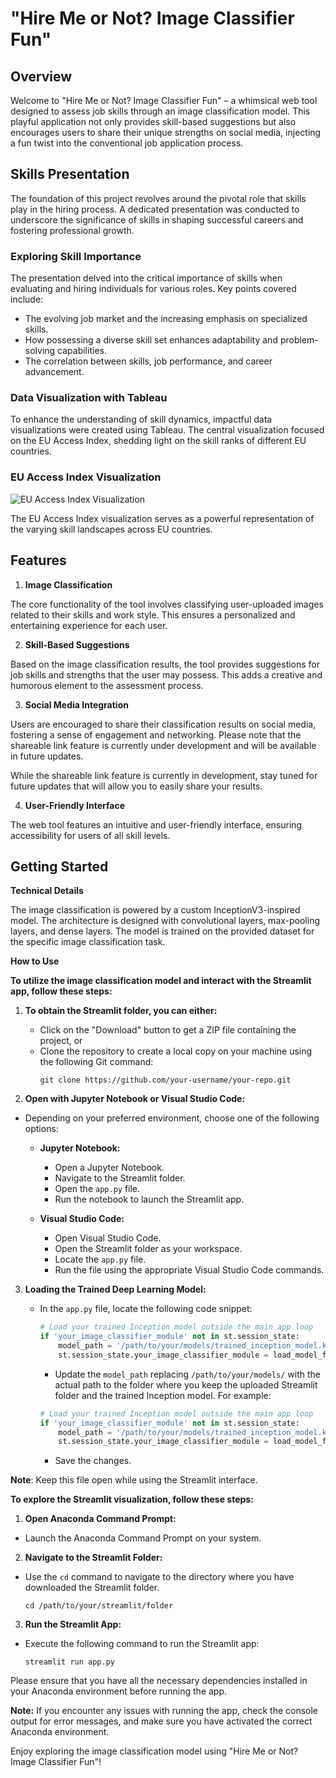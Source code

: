 # **"Hire Me or Not? Image Classifier Fun"**
## Overview

Welcome to "Hire Me or Not? Image Classifier Fun" – a whimsical web tool designed to assess job skills through an image classification model. This playful application not only provides skill-based suggestions but also encourages users to share their unique strengths on social media, injecting a fun twist into the conventional job application process.

## Skills Presentation

The foundation of this project revolves around the pivotal role that skills play in the hiring process. A dedicated presentation was conducted to underscore the significance of skills in shaping successful careers and fostering professional growth.

### Exploring Skill Importance

The presentation delved into the critical importance of skills when evaluating and hiring individuals for various roles. Key points covered include:

- The evolving job market and the increasing emphasis on specialized skills.
- How possessing a diverse skill set enhances adaptability and problem-solving capabilities.
- The correlation between skills, job performance, and career advancement.

### Data Visualization with Tableau

To enhance the understanding of skill dynamics, impactful data visualizations were created using Tableau. The central visualization focused on the EU Access Index, shedding light on the skill ranks of different EU countries.

### EU Access Index Visualization

![EU Access Index Visualization](https://public.tableau.com/app/profile/susy.costa/viz/SkillsRankEuropeanCountries/SkillsinEurope)

The EU Access Index visualization serves as a powerful representation of the varying skill landscapes across EU countries.

## Features

1. **Image Classification**

The core functionality of the tool involves classifying user-uploaded images related to their skills and work style. This ensures a personalized and entertaining experience for each user.

2. **Skill-Based Suggestions**

Based on the image classification results, the tool provides suggestions for job skills and strengths that the user may possess. This adds a creative and humorous element to the assessment process.

3. **Social Media Integration**

Users are encouraged to share their classification results on social media, fostering a sense of engagement and networking. Please note that the shareable link feature is currently under development and will be available in future updates. 

While the shareable link feature is currently in development, stay tuned for future updates that will allow you to easily share your results.

4. **User-Friendly Interface**

The web tool features an intuitive and user-friendly interface, ensuring accessibility for users of all skill levels.

## Getting Started

**Technical Details**

The image classification is powered by a custom InceptionV3-inspired model. The architecture is designed with convolutional layers, max-pooling layers, and dense layers. The model is trained on the provided dataset for the specific image classification task.

**How to Use**

**To utilize the image classification model and interact with the Streamlit app, follow these steps:**

 1. **To obtain the Streamlit folder, you can either:**
    - Click on the "Download" button to get a ZIP file containing the project, or
    - Clone the repository to create a local copy on your machine using the following Git command:
      ```
      git clone https://github.com/your-username/your-repo.git
      ```

 2. **Open with Jupyter Notebook or Visual Studio Code:**
   - Depending on your preferred environment, choose one of the following options:
     - **Jupyter Notebook:**
       - Open a Jupyter Notebook.
       - Navigate to the Streamlit folder.
       - Open the `app.py` file.
       - Run the notebook to launch the Streamlit app.

     - **Visual Studio Code:**
       - Open Visual Studio Code.
       - Open the Streamlit folder as your workspace.
       - Locate the `app.py` file.
       - Run the file using the appropriate Visual Studio Code commands.

 3. **Loading the Trained Deep Learning Model:**
    - In the `app.py` file, locate the following code snippet:

      ```python
      # Load your trained Inception model outside the main app loop 
      if 'your_image_classifier_module' not in st.session_state:
          model_path = '/path/to/your/models/trained_inception_model.keras'
          st.session_state.your_image_classifier_module = load_model_function(model_path)
      ```
    
      - Update the `model_path` replacing `/path/to/your/models/` with the actual path to the folder where you keep the
      uploaded Streamlit folder and the trained Inception model.
      For example:

      ```python
      # Load your trained Inception model outside the main app loop 
      if 'your_image_classifier_module' not in st.session_state:
          model_path = '/path/to/your/models/trained_inception_model.keras'
          st.session_state.your_image_classifier_module = load_model_function(model_path)
      ```

      - Save the changes.

**Note**: Keep this file open while using the Streamlit interface.

**To explore the Streamlit visualization, follow these steps:**

  1. **Open Anaconda Command Prompt:**
   - Launch the Anaconda Command Prompt on your system.

  2. **Navigate to the Streamlit Folder:**
   - Use the `cd` command to navigate to the directory where you have downloaded the Streamlit folder.
     ```
     cd /path/to/your/streamlit/folder
     ```

  3. **Run the Streamlit App:**
   - Execute the following command to run the Streamlit app:
     ```
     streamlit run app.py
     ```

Please ensure that you have all the necessary dependencies installed in your Anaconda environment before running the app.

**Note:** If you encounter any issues with running the app, check the console output for error messages, and make sure you have activated the correct Anaconda environment.

Enjoy exploring the image classification model using "Hire Me or Not? Image Classifier Fun"!

